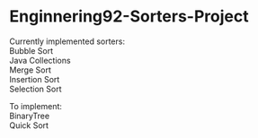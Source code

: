 # Enginnering92-Sorters-Project

Currently implemented sorters:  
Bubble Sort  
Java Collections  
Merge Sort  
Insertion Sort  
Selection Sort  

To implement:  
BinaryTree  
Quick Sort
